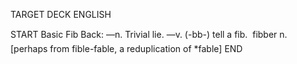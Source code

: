 TARGET DECK
ENGLISH

START
Basic
Fib
Back: —n. Trivial lie. —v. (-bb-) tell a fib.  fibber n. [perhaps from fible-fable, a reduplication of *fable]
END
